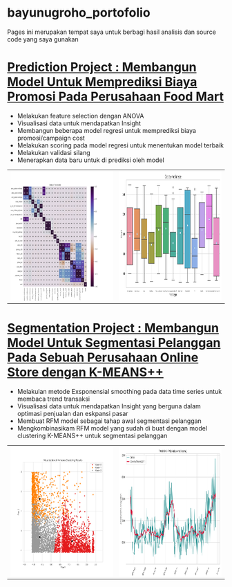 # bayunugroho_portofolio
Pages ini merupakan tempat saya untuk berbagi hasil analisis dan source code yang saya gunakan

# [Prediction Project : Membangun Model Untuk Memprediksi Biaya Promosi Pada Perusahaan Food Mart](https://github.com/bayunugrozzz/analiytics-project/blob/main/FOODMART_CAMPAIGN%20COST%20PREDICTION.ipynb)
* Melakukan feature selection dengan ANOVA
* Visualisasi data untuk mendapatkan Insight
* Membangun beberapa model regresi untuk memprediksi biaya promosi/campaign cost
* Melakukan scoring pada model regresi untuk menentukan model terbaik
* Melakukan validasi silang
* Menerapkan data baru untuk di prediksi oleh model
<table style="border-collapse: collapse;">
  <tr>
    <td><img src="https://github.com/bayunugrozzz/bayunugroho-portofolio/blob/main/images/corr_matrix.png" width="400" height="300" /></td>
    <td><img src="https://github.com/bayunugrozzz/bayunugroho-portofolio/blob/main/images/cost_by_media.png" width="400" height="300" /></td>
  </tr>
</table>

# [Segmentation Project : Membangun Model Untuk Segmentasi Pelanggan Pada Sebuah Perusahaan Online Store dengan K-MEANS++](https://github.com/bayunugrozzz/analiytics-project/blob/main/onlinestore_segmentation-jupyternotebook.ipynb)
* Melakulan metode Exsponensial smoothing pada data time series untuk membaca trend transaksi
* Visualisasi data untuk mendapatkan Insight yang berguna dalam optimasi penjualan dan eskpansi pasar
* Membuat RFM model sebagai tahap awal segmentasi pelanggan
* Mengkombinasikam RFM model yang sudah di buat dengan model clustering K-MEANS++ untuk segmentasi pelanggan
<table style="border-collapse: collapse;">
  <tr>
    <td><img src="https://github.com/bayunugrozzz/bayunugroho-portofolio/blob/main/images/kmeans%2B%2Bclustering.png" width="400" height="300" /></td>
    <td><img src="https://github.com/bayunugrozzz/bayunugroho-portofolio/blob/main/images/timeline_transaksi1EXPONENTIAL.png" width="400" height="300" /></td>
  </tr>
</table>
